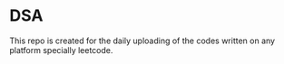 # DSA
This repo is created for the daily uploading of the codes written on any platform specially leetcode.          

